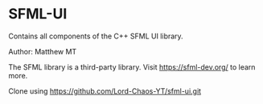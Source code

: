 # SFML-UI
Contains all components of the C++ SFML UI library.

Author: Matthew MT

The SFML library is a third-party library. Visit https://sfml-dev.org/ to learn more.

Clone using https://github.com/Lord-Chaos-YT/sfml-ui.git
